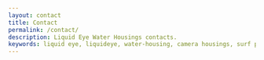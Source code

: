 ```yaml
---
layout: contact
title: Contact
permalink: /contact/
description: Liquid Eye Water Housings contacts.
keywords: liquid eye, liquideye, water-housing, camera housings, surf photography, contacts, get in touch, contact us,
---
```

